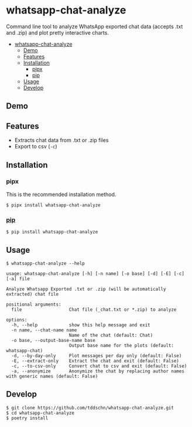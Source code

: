 # whatsapp-chat-analyze

Command line tool to analyze WhatsApp exported chat data (accepts .txt and .zip) and plot pretty interactive charts.

- [whatsapp-chat-analyze](#whatsapp-chat-analyze)
  - [Demo](#demo)
  - [Features](#features)
  - [Installation](#installation)
    - [pipx](#pipx)
    - [pip](#pip)
  - [Usage](#usage)
  - [Develop](#develop)

## Demo

## Features

- Extracts chat data from .txt or .zip files
- Export to csv (`-c`)

## Installation

### pipx

This is the recommended installation method.

```
$ pipx install whatsapp-chat-analyze
```

### [pip](https://pypi.org/project/whatsapp-chat-analyze/)

```
$ pip install whatsapp-chat-analyze
```

## Usage

```plain
$ whatsapp-chat-analyze --help

usage: whatsapp-chat-analyze [-h] [-n name] [-o base] [-d] [-E] [-c] [-a] file

Analyze Whatsapp Exported .txt or .zip (will be automatically extracted) chat file

positional arguments:
  file                  Chat file (_chat.txt or *.zip) to analyze

options:
  -h, --help            show this help message and exit
  -n name, --chat-name name
                        Name of the chat (default: Chat)
  -o base, --output-base-name base
                        Output base name for the plots (default: whatsapp-chat)
  -d, --by-day-only     Plot messages per day only (default: False)
  -E, --extract-only    Extract the chat and exit (default: False)
  -c, --to-csv-only     Convert chat to csv and exit (default: False)
  -a, --anonymize       Anonymize the chat by replacing author names with generic names (default: False)

```

## Develop

```
$ git clone https://github.com/tddschn/whatsapp-chat-analyze.git
$ cd whatsapp-chat-analyze
$ poetry install
```